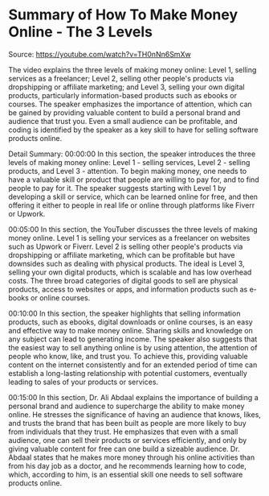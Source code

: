 # Summary of How To Make Money Online - The 3 Levels

Source: https://youtube.com/watch?v=TH0nNn6SmXw

The video explains the three levels of making money online: Level 1, selling services as a freelancer; Level 2, selling other people's products via dropshipping or affiliate marketing; and Level 3, selling your own digital products, particularly information-based products such as ebooks or courses. The speaker emphasizes the importance of attention, which can be gained by providing valuable content to build a personal brand and audience that trust you. Even a small audience can be profitable, and coding is identified by the speaker as a key skill to have for selling software products online.

Detail Summary: 
00:00:00
In this section, the speaker introduces the three levels of making money online: Level 1 - selling services, Level 2 - selling products, and Level 3 - attention. To begin making money, one needs to have a valuable skill or product that people are willing to pay for, and to find people to pay for it. The speaker suggests starting with Level 1 by developing a skill or service, which can be learned online for free, and then offering it either to people in real life or online through platforms like Fiverr or Upwork.

00:05:00
In this section, the YouTuber discusses the three levels of making money online. Level 1 is selling your services as a freelancer on websites such as Upwork or Fiverr. Level 2 is selling other people's products via dropshipping or affiliate marketing, which can be profitable but have downsides such as dealing with physical products. The ideal is Level 3, selling your own digital products, which is scalable and has low overhead costs. The three broad categories of digital goods to sell are physical products, access to websites or apps, and information products such as e-books or online courses.

00:10:00
In this section, the speaker highlights that selling information products, such as ebooks, digital downloads or online courses, is an easy and effective way to make money online. Sharing skills and knowledge on any subject can lead to generating income. The speaker also suggests that the easiest way to sell anything online is by using attention, the attention of people who know, like, and trust you. To achieve this, providing valuable content on the internet consistently and for an extended period of time can establish a long-lasting relationship with potential customers, eventually leading to sales of your products or services.

00:15:00
In this section, Dr. Ali Abdaal explains the importance of building a personal brand and audience to supercharge the ability to make money online. He stresses the significance of having an audience that knows, likes, and trusts the brand that has been built as people are more likely to buy from individuals that they trust. He emphasizes that even with a small audience, one can sell their products or services efficiently, and only by giving valuable content for free can one build a sizeable audience. Dr. Abdaal states that he makes more money through his online activities than from his day job as a doctor, and he recommends learning how to code, which, according to him, is an essential skill one needs to sell software products online.

